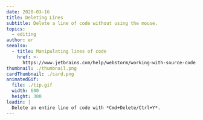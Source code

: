 ```yaml
---
date: 2020-03-16
title: Deleting Lines
subtitle: Delete a line of code without using the mouse.
topics:
  - editing
author: er
seealso:
  - title: Manipulating lines of code
    href: >-
      https://www.jetbrains.com/help/webstorm/working-with-source-code.html#editor_lines_code_blocks
thumbnail: ./thumbnail.png
cardThumbnail: ./card.png
animatedGif:
  file: ./tip.gif
  width: 600
  height: 300
leadin: |
  Delete an entire line of code with *Cmd+Delete/Ctrl+Y*.
---
```


